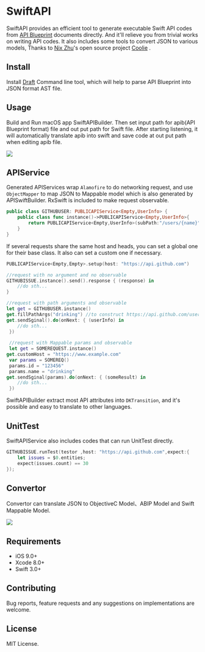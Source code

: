 # SwiftAPI

SwiftAPI provides an efficient tool to generate executable Swift API codes from [API Blueprint](https://apiblueprint.org/) documents directly. And it'll relieve you from trivial works on writing API codes. It also includes some tools to convert JSON to various models, Thanks to [Nix Zhu](https://github.com/nixzhu)'s open source project [Coolie](https://github.com/nixzhu/Coolie) .

## Install

Install [Draft](https://github.com/apiaryio/drafter) Command line tool, which will help to parse API Blueprint into JSON format AST file.

## Usage

Build and Run macOS app SwiftAPIBuilder. Then set input path for apib(API Blueprint format) file and out put path for Swift file. After starting listening, it will automatically translate apib into swift and save code at out put path when editing apib file.

![](http://ww1.sinaimg.cn/large/7853084cgw1f8d6hlme31g213l0mlaxo.gif)

## APIService

Generated APIServices wrap `Alamofire` to do networking request, and use `ObjectMapper` to map JSON to Mappable model which is also generated by APISwiftBuilder. RxSwift is included to make request observable.

````swift
public class GITHUBUSER: PUBLICAPIService<Empty,UserInfo> {
    public class func instance()->PUBLICAPIService<Empty,UserInfo>{
        return PUBLICAPIService<Empty,UserInfo>(subPath:"/users/{name}",method:.get)
    }
}
````

If several requests share the same host and heads, you can set a global one for their base class. It also can set a custom one if necessary.

````swift
PUBLICAPIService<Empty,Empty>.setup(host: "https://api.github.com")

//request with no argument and no observable
GITHUBISSUE.instance().send().response { (response) in
	//do sth...
}

//request with path arguments and observable
let get = GITHUBUSER.instance()
get.fillPathArgs("drinking") //to construct https://api.github.com/users/drinking
get.sendSginal().do(onNext: { (userInfo) in
	//do sth...
 })
 
 //request with Mappable params and observable
 let get = SOMEREQUEST.instance()
get.customHost = "https://www.example.com"
 var params = SOMEREQ()
 params.id = "123456"
 params.name = "drinking"
get.sendSginal(params).do(onNext: { (someResult) in
	//do sth...
 })
````

SwiftAPIBuilder extract  most API attributes into `DKTransition`, and it's possible and easy to translate to other languages.

## UnitTest

SwiftAPIService also includes codes that can run UnitTest directly.

````swift
GITHUBISSUE.runTest(testor ,host: "https://api.github.com",expect:{
    let issues = $0.entities;
    expect(issues.count) == 30
});
````

## Convertor

Convertor can translate JSON to ObjectiveC  Model、ABIP Model and Swift Mappable Model.

![](http://ww3.sinaimg.cn/large/7853084cgw1f8d6hltgv6g20ip0b079g.gif)

## Requirements

- iOS 9.0+
- Xcode 8.0+
- Swift 3.0+

## Contributing

Bug reports, feature requests and any suggestions on implementations  are welcome.

## License

MIT License.
